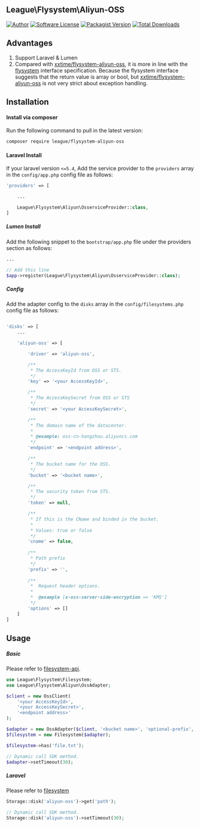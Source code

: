 ## League\Flysystem\Aliyun-OSS
[![Author](http://img.shields.io/badge/author-@kaysonWu-blue.svg?style=flat-square)](https://github.com/kaysonwu)
[![Software License](https://img.shields.io/badge/license-MIT-brightgreen.svg?style=flat-square)](LICENSE)
[![Packagist Version](https://img.shields.io/packagist/v/league/flysystem-aliyun-oss.svg?style=flat-square)](https://packagist.org/packages/league/flysystem-aliyun-oss)
[![Total Downloads](https://img.shields.io/packagist/dt/league/flysystem-aliyun-oss.svg?style=flat-square)](https://packagist.org/packages/league/flysystem-aliyun-oss)

## Advantages

1. Support Laravel & Lumen
2. Compared with [xxtime/flysystem-aliyun-oss](https://github.com/xxtime/flysystem-aliyun-oss), it is more in line with the [flysystem](https://flysystem.thephpleague.com/docs/architecture/) interface specification. Because the flysystem interface suggests that the return value is array or bool, but [xxtime/flysystem-aliyun-oss](https://github.com/xxtime/flysystem-aliyun-oss) is not very strict about exception handling.

## Installation

#### Install via composer

Run the following command to pull in the latest version:

```bash
composer require league/flysystem-aliyun-oss
```

#### Laravel Install

If your laravel version `<=5.4`, Add the service provider to the `providers` array in the `config/app.php` config file as follows:

```php
'providers' => [

    ...

    League\Flysystem\Aliyun\OsserviceProvider::class,
]
```

##### Lumen Install

Add the following snippet to the `bootstrap/app.php` file under the providers section as follows:

```php
...

// Add this line
$app->register(League\Flysystem\Aliyun\OsserviceProvider::class);
```

##### Config

Add the adapter config to the `disks` array in the `config/filesystems.php` config file as follows:

```php

'disks' => [
    ...

    'aliyun-oss' => [

        'driver' => 'aliyun-oss',

        /**
         * The AccessKeyId from OSS or STS.
         */
        'key' => '<your AccessKeyId>',

        /**
         * The AccessKeySecret from OSS or STS
         */
        'secret' => '<your AccessKeySecret>',

        /**
         * The domain name of the datacenter.
         *
         * @example: oss-cn-hangzhou.aliyuncs.com
         */
        'endpoint' => '<endpoint address>',

        /**
         * The bucket name for the OSS.
         */
        'bucket' => '<bucket name>',

        /**
         * The security token from STS.
         */
        'token' => null,

        /**
         * If this is the CName and binded in the bucket.
         *
         * Values: true or false
         */
        'cname' => false,
        
        /**
         * Path prefix
         */
        'prefix' => '',
        
        /**
         *  Request header options.
         * 
         *  @example [x-oss-server-side-encryption => 'KMS']
         */
        'options' => []
    ]
]
```

## Usage

##### Basic

Please refer to [filesystem-api](https://flysystem.thephpleague.com/docs/usage/filesystem-api/).

```php
use League\Flysystem\Filesystem;
use League\Flysystem\Aliyun\OssAdapter;

$client = new OssClient(
    '<your AccessKeyId>',
    '<your AccessKeySecret>',
    '<endpoint address>'
);

$adapter = new OssAdapter($client, '<bucket name>', 'optional-prefix', 'optional-options');
$filesystem = new Filesystem($adapter);

$filesystem->has('file.txt');

// Dynamic call SDK method.
$adapter->setTimeout(30);

```

##### Laravel

Please refer to [filesystem](https://laravel.com/docs/6.x/filesystem)

```php
Storage::disk('aliyun-oss')->get('path');

// Dynamic call SDK method.
Storage::disk('aliyun-oss')->setTimeout(30);
```
